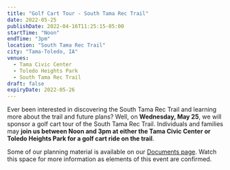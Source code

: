 ```yaml
---
title: "Golf Cart Tour - South Tama Rec Trail"
date: 2022-05-25
publishDate: 2022-04-16T11:25:15-05:00
startTime: "Noon"
endTime: "3pm"
location: "South Tama Rec Trail"
city: "Tama-Toledo, IA"
venues:
  - Tama Civic Center
  - Toledo Heights Park
  - South Tama Rec Trail
draft: false
expiryDate: 2022-05-26
---
```


Ever been interested in discovering the South Tama Rec Trail and learning more about the trail and future plans?  Well, on **Wednesday, May 25**, we will sponsor a golf cart tour of the South Tama Rec Trail.  Individuals and families may **join us between Noon and 3pm at either the Tama Civic Center or Toledo Heights Park for a golf cart ride on the trail**.

Some of our planning material is available on our [Documents page](./document). Watch this space for more information as elements of this event are confirmed.



   
 

